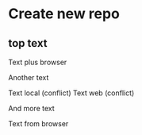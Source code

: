 # Create new repo

## top text

Text plus browser

Another text

Text local (conflict)
Text web (conflict)

And more text

Text from browser
